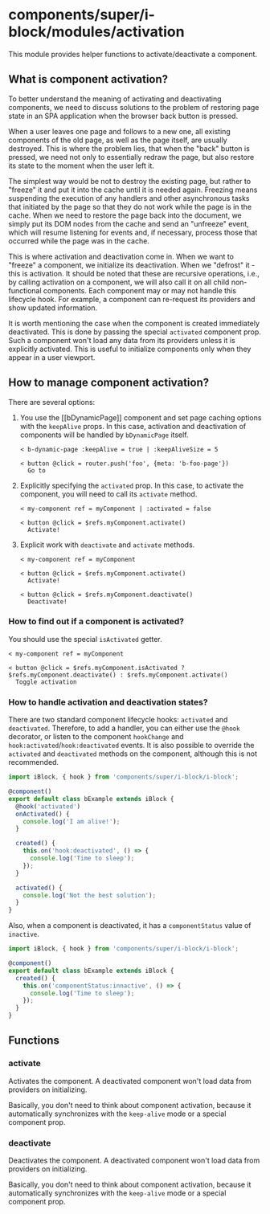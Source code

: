 # components/super/i-block/modules/activation

This module provides helper functions to activate/deactivate a component.

## What is component activation?

To better understand the meaning of activating and deactivating components, we need to discuss solutions to the problem
of restoring page state in an SPA application when the browser back button is pressed.

When a user leaves one page and follows to a new one, all existing components of the old page, as well as the page itself,
are usually destroyed. This is where the problem lies, that when the "back" button is pressed, we need not only to
essentially redraw the page, but also restore its state to the moment when the user left it.

The simplest way would be not to destroy the existing page, but rather to "freeze" it and put it into the cache until it
is needed again. Freezing means suspending the execution of any handlers and other asynchronous tasks that initiated by
the page so that they do not work while the page is in the cache. When we need to restore the page back into the document,
we simply put its DOM nodes from the cache and send an "unfreeze" event, which will resume listening for events and,
if necessary, process those that occurred while the page was in the cache.

This is where activation and deactivation come in. When we want to "freeze" a component, we initialize its deactivation.
When we "defrost" it - this is activation. It should be noted that these are recursive operations, i.e., by calling activation
on a component, we will also call it on all child non-functional components. Each component may or may not handle this lifecycle hook.
For example, a component can re-request its providers and show updated information.

It is worth mentioning the case when the component is created immediately deactivated.
This is done by passing the special `activated` component prop. Such a component won't load any data from its providers
unless it is explicitly activated. This is useful to initialize components only when they appear in a user viewport.

## How to manage component activation?

There are several options:

1. You use the [[bDynamicPage]] component and set page caching options with the `keepAlive` props.
   In this case, activation and deactivation of components will be handled by `bDynamicPage` itself.

   ```
   < b-dynamic-page :keepAlive = true | :keepAliveSize = 5

   < button @click = router.push('foo', {meta: 'b-foo-page'})
     Go to
   ```

2. Explicitly specifying the `activated` prop.
   In this case, to activate the component, you will need to call its `activate` method.

   ```
   < my-component ref = myComponent | :activated = false

   < button @click = $refs.myComponent.activate()
     Activate!
   ```

3. Explicit work with `deactivate` and `activate` methods.

   ```
   < my-component ref = myComponent

   < button @click = $refs.myComponent.activate()
     Activate!

   < button @click = $refs.myComponent.deactivate()
     Deactivate!
   ```

### How to find out if a component is activated?

You should use the special `isActivated` getter.

 ```
 < my-component ref = myComponent

 < button @click = $refs.myComponent.isActivated ? $refs.myComponent.deactivate() : $refs.myComponent.activate()
   Toggle activation
 ```

### How to handle activation and deactivation states?

There are two standard component lifecycle hooks: `activated` and `deactivated`.
Therefore, to add a handler, you can either use the `@hook` decorator, or listen to the component `hookChange` and
`hook:activated`/`hook:deactivated` events. It is also possible to override the `activated` and `deactivated`
methods on the component, although this is not recommended.

```typescript
import iBlock, { hook } from 'components/super/i-block/i-block';

@component()
export default class bExample extends iBlock {
  @hook('activated')
  onActivated() {
    console.log('I am alive!');
  }

  created() {
    this.on('hook:deactivated', () => {
      console.log('Time to sleep');
    });
  }

  activated() {
    console.log('Not the best solution');
  }
}
```

Also, when a component is deactivated, it has a `componentStatus` value of `inactive`.

```typescript
import iBlock, { hook } from 'components/super/i-block/i-block';

@component()
export default class bExample extends iBlock {
  created() {
    this.on('componentStatus:innactive', () => {
      console.log('Time to sleep');
    });
  }
}
```

## Functions

### activate

Activates the component.
A deactivated component won't load data from providers on initializing.

Basically, you don't need to think about component activation,
because it automatically synchronizes with the `keep-alive` mode or a special component prop.

### deactivate

Deactivates the component.
A deactivated component won't load data from providers on initializing.

Basically, you don't need to think about component activation,
because it automatically synchronizes with the `keep-alive` mode or a special component prop.
